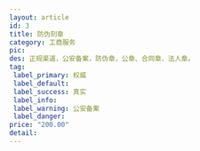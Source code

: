 ```yaml
---
layout: article
id: 3
title: 防伪刻章
category: 工商服务
pic: 
des: 正规渠道，公安备案，防伪章，公章、合同章、法人章。
tag: 
 label_primary: 权威
 label_default: 
 label_success: 真实
 label_info: 
 label_warning: 公安备案
 label_danger: 
price: "200.00"
detail: 
---
```


